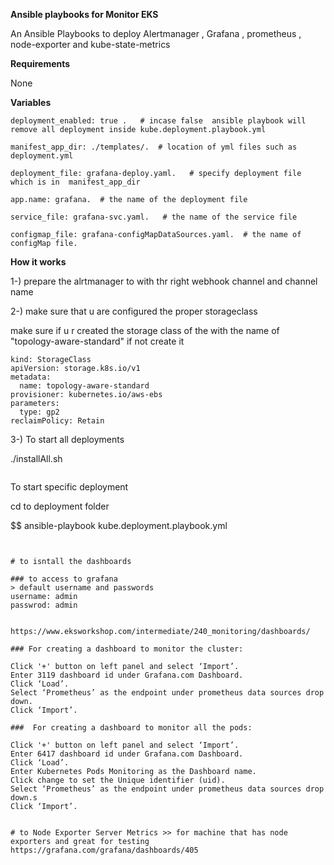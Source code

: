 **Ansible playbooks for Monitor EKS**
 
An Ansible Playbooks to deploy Alertmanager , Grafana , prometheus , node-exporter and kube-state-metrics

**Requirements**
 
None

**Variables**
```
deployment_enabled: true .   # incase false  ansible playbook will remove all deployment inside kube.deployment.playbook.yml

manifest_app_dir: ./templates/.  # location of yml files such as deployment.yml 

deployment_file: grafana-deploy.yaml.   # specify deployment file which is in  manifest_app_dir

app.name: grafana.  # the name of the deployment file 

service_file: grafana-svc.yaml.   # the name of the service file

configmap_file: grafana-configMapDataSources.yaml.  # the name of configMap file. 
```
**How it works**

1-) prepare the alrtmanager to with thr right webhook channel and channel name

2-) make sure that u are configured the proper storageclass

make sure if u r created the storage class of the with the name of "topology-aware-standard" if not create it

```
kind: StorageClass
apiVersion: storage.k8s.io/v1
metadata:
  name: topology-aware-standard
provisioner: kubernetes.io/aws-ebs
parameters:
  type: gp2
reclaimPolicy: Retain

```

3-) To start all deployments






./installAll.sh

 ```
 ```
To start specific deployment 

cd to deployment folder

$$ ansible-playbook kube.deployment.playbook.yml
```


# to isntall the dashboards 

### to access to grafana
> default username and passwords
username: admin
passwrod: admin


https://www.eksworkshop.com/intermediate/240_monitoring/dashboards/

### For creating a dashboard to monitor the cluster:

Click '+' button on left panel and select ‘Import’.
Enter 3119 dashboard id under Grafana.com Dashboard.
Click ‘Load’.
Select ‘Prometheus’ as the endpoint under prometheus data sources drop down.
Click ‘Import’.

###  For creating a dashboard to monitor all the pods:

Click '+' button on left panel and select ‘Import’.
Enter 6417 dashboard id under Grafana.com Dashboard.
Click ‘Load’.
Enter Kubernetes Pods Monitoring as the Dashboard name.
Click change to set the Unique identifier (uid).
Select ‘Prometheus’ as the endpoint under prometheus data sources drop down.s
Click ‘Import’.


# to Node Exporter Server Metrics >> for machine that has node exporters and great for testing
https://grafana.com/grafana/dashboards/405

